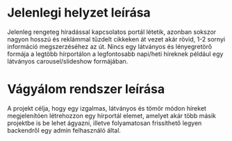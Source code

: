 [//]: # (Követelményspecifikáció elkészítése - Jelenlegi helyzet leírása)

Jelenlegi helyzet leírása
=========================

Jelenleg rengeteg híradással kapcsolatos portál létetik, azonban sokszor nagyon hosszú és
reklámmal tűzdelt cikkeken át vezet akár rövid, 1-2 sornyi információ megszerzéséhez az út. Nincs egy látványos és lényegretörő formája a legtöbb hírportálon a legfontosabb napi/heti híreknek például egy látványos carousel/slideshow formájában.

[//]: # (Követelményspecifikáció elkészítése - Vágyálom rendszer leírása)

Vágyálom rendszer leírása
=========================

A projekt célja, hogy egy izgalmas, látványos és tömör módon híreket megjelenítóen létrehozzon egy hírportál elemet, amelyet akár több másik projektbe is be lehet ágyazni, illetve folyamatosan frissíthető legyen backendről egy admin felhasználó által.
